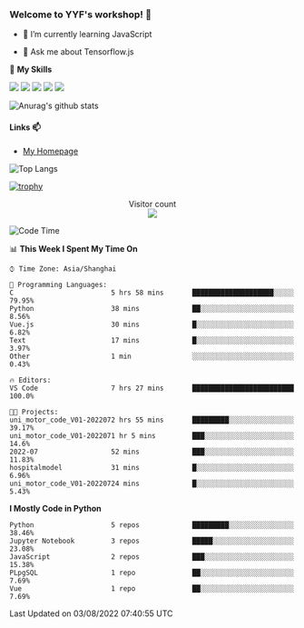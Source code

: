 ### Welcome to YYF's workshop! 👋

<!--
**YifeiYang210/YifeiYang210** is a ✨ _special_ ✨ repository because its `README.md` (this file) appears on your GitHub profile.

Here are some ideas to get you started:

- 🔭 I’m currently working on ...
- 🌱 I’m currently learning ...
- 👯 I’m looking to collaborate on ...
- 🤔 I’m looking for help with ...
- 💬 Ask me about ...
- 📫 How to reach me: ...
- 😄 Pronouns: ...
- ⚡ Fun fact: ...
-->

- 🌱 I’m currently learning JavaScript

- 💬 Ask me about Tensorflow.js

🌟 **My Skills**
<!-- [![](https://img.shields.io/badge/{徽标标题}-{徽标内容}-{徽标颜色}.svg)]({linkUrl}) -->

![](https://img.shields.io/badge/-Python-3f7fbd?logo=Python&logoColor=fff)
![](https://img.shields.io/badge/-DeepLearning-3f7fbd?logo=Pandas&logoColor=fff)
![](https://img.shields.io/badge/-Wechat-3f7fbd?logo=Wechat&logoColor=fff)
![](https://img.shields.io/badge/-C%2B%2B-3f7fbd?logo=C%2B%2B&logoColor=fff)
![](https://img.shields.io/badge/-JavaScript-3f7fbd?logo=JavaScript&logoColor=fff)

![Anurag's github stats](https://github-readme-stats.vercel.app/api?username=YifeiYang210&theme=maroongold)



#### Links 📫

* [My Homepage](https://YifeiYang210.github.io/blog/)

![Top Langs](https://github-readme-stats.vercel.app/api/top-langs/?username=YifeiYang210&hide=roff,c)

[![trophy](https://github-profile-trophy.vercel.app/?username=YifeiYang210&theme=dracula&row=2&column=3)](https://github.com/ryo-ma/github-profile-trophy)

<p align="center"> 
  Visitor count<br>
  <img src="https://profile-counter.glitch.me/YifeiYang210/count.svg" />
</p>

<!--START_SECTION:waka-->
![Code Time](http://img.shields.io/badge/Code%20Time-1%2C118%20hrs%2011%20mins-blue)

📊 **This Week I Spent My Time On** 

```text
⌚︎ Time Zone: Asia/Shanghai

💬 Programming Languages: 
C                        5 hrs 58 mins       ████████████████████░░░░░   79.95% 
Python                   38 mins             ██░░░░░░░░░░░░░░░░░░░░░░░   8.56% 
Vue.js                   30 mins             █░░░░░░░░░░░░░░░░░░░░░░░░   6.82% 
Text                     17 mins             █░░░░░░░░░░░░░░░░░░░░░░░░   3.97% 
Other                    1 min               ░░░░░░░░░░░░░░░░░░░░░░░░░   0.43%

🔥 Editors: 
VS Code                  7 hrs 27 mins       █████████████████████████   100.0%

🐱‍💻 Projects: 
uni_motor_code_V01-2022072 hrs 55 mins       █████████░░░░░░░░░░░░░░░░   39.17% 
uni_motor_code_V01-2022071 hr 5 mins         ███░░░░░░░░░░░░░░░░░░░░░░   14.6% 
2022-07                  52 mins             ███░░░░░░░░░░░░░░░░░░░░░░   11.83% 
hospitalmodel            31 mins             █░░░░░░░░░░░░░░░░░░░░░░░░   6.96% 
uni_motor_code_V01-20220724 mins             █░░░░░░░░░░░░░░░░░░░░░░░░   5.43%

```

**I Mostly Code in Python** 

```text
Python                   5 repos             █████████░░░░░░░░░░░░░░░░   38.46% 
Jupyter Notebook         3 repos             █████░░░░░░░░░░░░░░░░░░░░   23.08% 
JavaScript               2 repos             ███░░░░░░░░░░░░░░░░░░░░░░   15.38% 
PLpgSQL                  1 repo              ██░░░░░░░░░░░░░░░░░░░░░░░   7.69% 
Vue                      1 repo              ██░░░░░░░░░░░░░░░░░░░░░░░   7.69%

```



 Last Updated on 03/08/2022 07:40:55 UTC
<!--END_SECTION:waka-->


